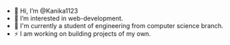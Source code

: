 - 👋 Hi, I’m @Kanika1123
- 👀 I’m interested in web-development.
- 🌱 I'm currently a student of engineering from computer science branch. 
- ⚡ I am working on building projects of my own.

<!---
Kanika1123/Kanika1123 is a ✨ special ✨ repository because its `README.md` (this file) appears on your GitHub profile.
You can click the Preview link to take a look at your changes.
--->
